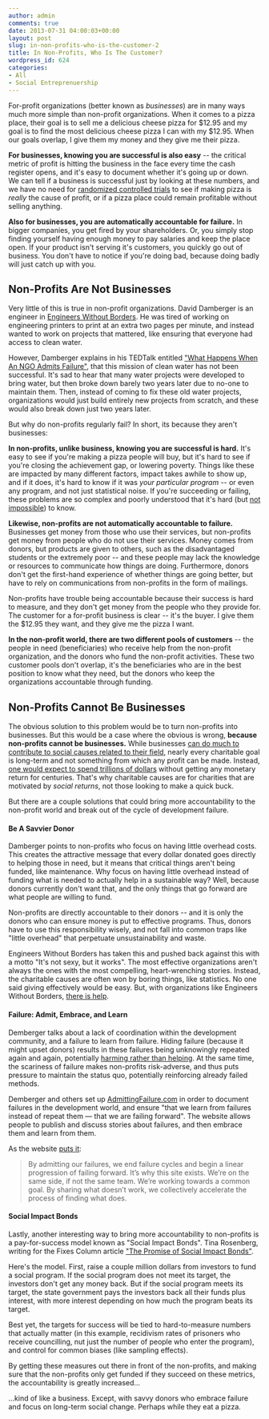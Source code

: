 ```yaml
---
author: admin
comments: true
date: 2013-07-31 04:00:03+00:00
layout: post
slug: in-non-profits-who-is-the-customer-2
title: In Non-Profits, Who Is The Customer?
wordpress_id: 624
categories:
- All
- Social Entreprenuership
---
```


For-profit organizations (better known as _businesses_) are in many ways much more simple than non-profit organizations.  When it comes to a pizza place, their goal is to sell me a delicious cheese pizza for $12.95 and my goal is to find the most delicious cheese pizza I can with my $12.95.  When our goals overlap, I give them my money and they give me their pizza.

**For businesses, knowing you are successful is also easy** -- the critical metric of profit is hitting the business in the face every time the cash register opens, and it's easy to document whether it's going up or down.  We can tell if a business is successful just by looking at these numbers, and we have no need for [randomized controlled trials](http://denisonvpc.wordpress.com/2012/06/15/just-how-do-we-know-if-a-non-profit-is-effective-anyway/) to see if making pizza is _really_ the cause of profit, or if a pizza place could remain profitable without selling anything.

**Also for businesses, you are automatically accountable for failure.**  In bigger companies, you get fired by your shareholders.  Or, you simply stop finding yourself having enough money to pay salaries and keep the place open.  If your product isn't serving it's customers, you quickly go out of business.  You don't have to notice if you're doing bad, because doing badly will just catch up with you.<!-- more -->






## Non-Profits Are Not Businesses


Very little of this is true in non-profit organizations.  David Damberger is an engineer in [Engineers Without Borders](http://www.ewb-usa.org/).  He was tired of working on engineering printers to print at an extra two pages per minute, and instead wanted to work on projects that mattered, like ensuring that everyone had access to clean water.

However, Damberger explains in his TEDTalk entitled ["What Happens When An NGO Admits Failure"](http://www.ted.com/talks/david_damberger_what_happens_when_an_ngo_admits_failure.html), that this mission of clean water has not been successful.  It's sad to hear that many water projects were developed to bring water, but then broke down barely two years later due to no-one to maintain them.  Then, instead of coming to fix these old water projects, organizations would just build entirely new projects from scratch, and these would also break down just two years later.



But why do non-profits regularly fail?  In short, its because they aren't businesses:

**In non-profits, unlike business, knowing you are successful is hard.** It's easy to see if you're making a pizza people will buy, but it's hard to see if you're closing the achievement gap, or lowering poverty.  Things like these are impacted by many different factors, impact takes awhile to show up, and if it does, it's hard to know if it was _your particular program_ -- or even any program, and not just statistical noise.  If you're succeeding or failing, these problems are so complex and poorly understood that it's hard (but [not impossible](http://denisonvpc.wordpress.com/2012/06/15/just-how-do-we-know-if-a-non-profit-is-effective-anyway/)) to know.

**Likewise, non-profits are not automatically accountable to failure.** Businesses get money from those who use their services, but non-profits get money from people who do not use their services.  Money comes from donors, but products are given to others, such as the disadvantaged students or the extremely poor -- and these people may lack the knowledge or resources to communicate how things are doing.  Furthermore, donors don't get the first-hand experience of whether things are going better, but have to rely on communications from non-profits in the form of mailings.



Non-profits have trouble being accountable because their success is hard to measure, and they don't get money from the people who they provide for.  The customer for a for-profit business is clear -- it's the buyer.  I give them the $12.95 they want, and they give me the pizza I want.

**In the non-profit world, there are two different pools of customers** -- the people in need (beneficiaries) who receive help from the non-profit organization, and the donors who fund the non-profit activities.  These two customer pools don't overlap, it's the beneficiaries who are in the best position to know what they need, but the donors who keep the organizations accountable through funding.






## Non-Profits Cannot Be Businesses


The obvious solution to this problem would be to turn non-profits into businesses.  But this would be a case where the obvious is wrong, **because non-profits cannot be businesses.**  While businesses [can do much to contribute to social causes related to their field](http://denisonvpc.wordpress.com/2012/06/07/theres-giving-and-theres-strategic-giving/), nearly every charitable goal is long-term and not something from which any profit can be made.  Instead, [one would expect to spend trillions of dollars](http://denisonvpc.wordpress.com/2012/06/10/the-failures-of-foreign-aid-and-some-potential-fixes/) without getting any monetary return for centuries.  That's why charitable causes are for charities that are motivated by _social returns_, not those looking to make a quick buck.

But there are a couple solutions that could bring more accountability to the non-profit world and break out of the cycle of development failure.





#### Be A Savvier Donor


Damberger points to non-profits who focus on having little overhead costs.  This creates the attractive message that every dollar  donated goes directly to helping those in need, but it means that critical things aren't being funded, like maintenance.  Why focus on having little overhead instead of funding what is needed to actually help in a sustainable way?  Well, because donors currently don't want that, and the only things that go forward are what people are willing to fund.

Non-profits are directly accountable to their donors -- and it is only the donors who can ensure money is put to effective programs.  Thus, donors have to use this responsibility wisely, and not fall into common traps like "little overhead" that perpetuate unsustainability and waste.

Engineers Without Borders has taken this and pushed back against this with a motto "It's not sexy, but it works".  The most effective organizations aren't always the ones with the most compelling, heart-wrenching stories.  Instead, the charitable causes are often won by boring things, like statistics.  No one said giving effectively would be easy.  But, with organizations like Engineers Without Borders, [there is help](http://denisonvpc.wordpress.com/2012/06/01/giving-is-hard-but-theres-help/).





#### Failure: Admit, Embrace, and Learn


Demberger talks about a lack of coordination within the development community, and a failure to learn from failure.  Hiding failure (because it might upset donors) results in these failures being unknowingly repeated again and again, potentially [harming rather than helping](http://denisonvpc.wordpress.com/2012/06/21/the-gray-of-social-change/).  At the same time, the scariness of failure makes non-profits risk-adverse, and thus puts pressure to maintain the status quo, potentially reinforcing already failed methods.

Demberger and others set up [AdmittingFailure.com](http://www.admittingfailure.com) in order to document failures in the development world, and ensure "that we learn from failures instead of repeat them — that we are failing forward".  The website allows people to publish and discuss stories about failures, and then embrace them and learn from them.

As the website [puts it](http://www.admittingfailure.com/about/why/):



> By admitting our failures, we end failure cycles and begin a linear progression of failing forward. It’s why this site exists. We’re on the same side, if not the same team. We’re working towards a common goal. By sharing what doesn’t work, we collectively accelerate the process of finding what does.







#### Social Impact Bonds


Lastly, another interesting way to bring more accountability to non-profits is a pay-for-success model known as "Social Impact Bonds".  Tina Rosenberg, writing for the Fixes Column article ["The Promise of Social Impact Bonds"](http://opinionator.blogs.nytimes.com/2012/06/20/the-promise-of-social-impact-bonds/?nl=opinion&emc=edit_ty_20120620).

Here's the model.  First, raise a couple million dollars from investors to fund a social program.  If the social program does not meet its target, the investors don't get any money back.  But if the social program meets its target, the state government pays the investors back all their funds plus interest, with more interest depending on how much the program beats its target.

Best yet, the targets for success will be tied to hard-to-measure numbers that actually matter (in this example, recidivism rates of prisoners who receive councilling, nut just the number of people who enter the program), and control for common biases (like sampling effects).

By getting these measures out there in front of the non-profits, and making sure that the non-profits only get funded if they succeed on these metrics, the accountability is greatly increased...

...kind of like a business.  Except, with savvy donors who embrace failure and focus on long-term social change.  Perhaps while they eat a pizza.